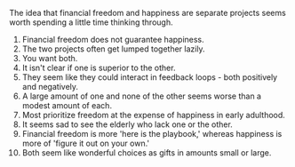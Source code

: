 The idea that financial freedom and happiness are separate projects seems worth spending a little time thinking through. 

1. Financial freedom does not guarantee happiness.
2. The two projects often get lumped together lazily.
3. You want both.
4. It isn't clear if one is superior to the other.
5. They seem like they could interact in feedback loops - both positively and negatively.
6. A large amount of one and none of the other seems worse than a modest amount of each.
7. Most prioritize freedom at the expense of happiness in early adulthood.
8. It seems sad to see the elderly who lack one or the other.
9. Financial freedom is more 'here is the playbook,' whereas happiness is more of 'figure it out on your own.'
10. Both seem like wonderful choices as gifts in amounts small or large.